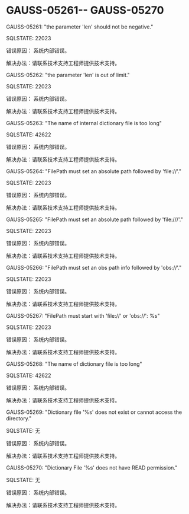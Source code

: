 # GAUSS-05261-- GAUSS-05270

GAUSS-05261: "the parameter 'len' should not be negative."

SQLSTATE: 22023

错误原因： 系统内部错误。

解决办法：请联系技术支持工程师提供技术支持。

GAUSS-05262: "the parameter 'len' is out of limit."

SQLSTATE: 22023

错误原因： 系统内部错误。

解决办法：请联系技术支持工程师提供技术支持。

GAUSS-05263: "The name of internal dictionary file is too long"

SQLSTATE: 42622

错误原因： 系统内部错误。

解决办法：请联系技术支持工程师提供技术支持。

GAUSS-05264: "FilePath must set an absolute path followed by 'file://'."

SQLSTATE: 22023

错误原因： 系统内部错误。

解决办法：请联系技术支持工程师提供技术支持。

GAUSS-05265: "FilePath must set an absolute path followed by 'file:///'."

SQLSTATE: 22023

错误原因： 系统内部错误。

解决办法：请联系技术支持工程师提供技术支持。

GAUSS-05266: "FilePath must set an obs path info followed by 'obs://'."

SQLSTATE: 22023

错误原因： 系统内部错误。

解决办法：请联系技术支持工程师提供技术支持。

GAUSS-05267: "FilePath must start with 'file://' or 'obs://': %s"

SQLSTATE: 22023

错误原因： 系统内部错误。

解决办法：请联系技术支持工程师提供技术支持。

GAUSS-05268: "The name of dictionary file is too long"

SQLSTATE: 42622

错误原因： 系统内部错误。

解决办法：请联系技术支持工程师提供技术支持。

GAUSS-05269: "Dictionary file '%s' does not exist or cannot access the directory."

SQLSTATE: 无

错误原因： 系统内部错误。

解决办法：请联系技术支持工程师提供技术支持。

GAUSS-05270: "Dictionary File '%s' does not have READ permission."

SQLSTATE: 无

错误原因： 系统内部错误。

解决办法：请联系技术支持工程师提供技术支持。

